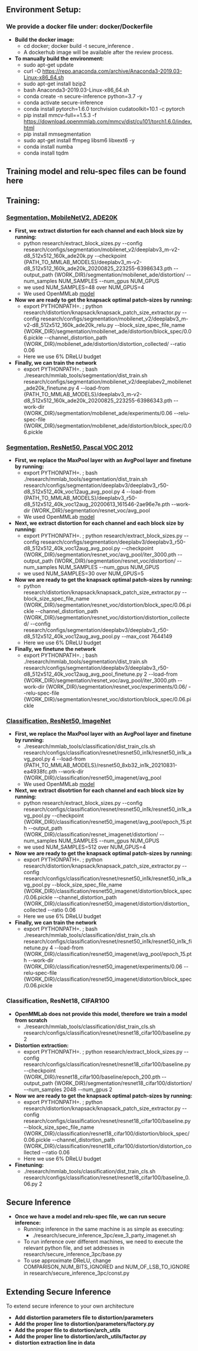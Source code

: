## Environment Setup:
### We provide a docker file under: docker/Dockerfile
- **Build the docker image:**
    - cd docker; docker build -t secure_inference .
    - A dockerhub image will be available after the review process.
- **To manually build the environment:**
    - sudo apt-get update
    - curl -O https://repo.anaconda.com/archive/Anaconda3-2019.03-Linux-x86_64.sh
    - sudo apt-get install bzip2
    - bash Anaconda3-2019.03-Linux-x86_64.sh
    - conda create -n secure-inference python=3.7 -y
    - conda activate secure-inference
    - conda install pytorch=1.6.0 torchvision cudatoolkit=10.1 -c pytorch
    - pip install mmcv-full==1.5.3 -f https://download.openmmlab.com/mmcv/dist/cu101/torch1.6.0/index.html
    - pip install mmsegmentation
    - sudo apt-get install ffmpeg libsm6 libxext6  -y
    - conda install numba
    - conda install tqdm

## Training model and relu-spec files can be found here

## Training:
###  [Segmentation, MobileNetV2, ADE20K](https://github.com/open-mmlab/mmsegmentation/blob/master/configs/mobilenet_v2/deeplabv3_m-v2-d8_512x512_160k_ade20k.py)
- **First, we extract distortion for each channel and each block size by running:** 
    - python research/extract_block_sizes.py --config research/configs/segmentation/mobilenet_v2/deeplabv3_m-v2-d8_512x512_160k_ade20k.py --checkpoint {PATH_TO_MMLAB_MODELS}/deeplabv3_m-v2-d8_512x512_160k_ade20k_20200825_223255-63986343.pth --output_path {WORK_DIR}/segmentation/mobilenet_ade/distortion/ --num_samples NUM_SAMPLES --num_gpus NUM_GPUS 
    - we used NUM_SAMPLES=48 over NUM_GPUS=4
    - We used OpenMMLab [model](https://download.openmmlab.com/mmsegmentation/v0.5/mobilenet_v2/deeplabv3_m-v2-d8_512x512_160k_ade20k/deeplabv3_m-v2-d8_512x512_160k_ade20k_20200825_223255-63986343.pth)
- **Now we are ready to get the knapsack optimal patch-sizes by running:**
  - export PYTHONPATH=. ; python research/distortion/knapsack/knapsack_patch_size_extractor.py --config research/configs/segmentation/mobilenet_v2/deeplabv3_m-v2-d8_512x512_160k_ade20k_relu.py --block_size_spec_file_name {WORK_DIR}/segmentation/mobilenet_ade/distortion/block_spec/0.06.pickle --channel_distortion_path  {WORK_DIR}/mobilenet_ade/distortion/distortion_collected/ --ratio 0.06
  - Here we use 6% DReLU budget
- **Finally, we can train the network**
  - export PYTHONPATH=. ; bash ./research/mmlab_tools/segmentation/dist_train.sh research/configs/segmentation/mobilenet_v2/deeplabev2_mobilenet_ade20k_finetune.py 4 --load-from {PATH_TO_MMLAB_MODELS}/deeplabv3_m-v2-d8_512x512_160k_ade20k_20200825_223255-63986343.pth --work-dir
    {WORK_DIR}/segmentation/mobilenet_ade/experiments/0.06 --relu-spec-file
    {WORK_DIR}/segmentation/mobilenet_ade/distortion/block_spec/0.06.pickle


###  [Segmentation, ResNet50, Pascal VOC 2012](https://github.com/open-mmlab/mmsegmentation/blob/master/configs/deeplabv3/deeplabv3_r50-d8_512x512_40k_voc12aug.py)
- **First, we replace the MaxPool layer with an AvgPool layer and finetune by running:** 
    - export PYTHONPATH=. ; bash ./research/mmlab_tools/segmentation/dist_train.sh research/configs/segmentation/deeplabv3/deeplabv3_r50-d8_512x512_40k_voc12aug_avg_pool.py 4 --load-from {PATH_TO_MMLAB_MODELS}/deeplabv3_r50-d8_512x512_40k_voc12aug_20200613_161546-2ae96e7e.pth --work-dir
      {WORK_DIR}/segmentation/resnet_voc/avg_pool
    - We used OpenMMLab [model](https://download.openmmlab.com/mmsegmentation/v0.5/deeplabv3/deeplabv3_r50-d8_512x512_40k_voc12aug/deeplabv3_r50-d8_512x512_40k_voc12aug_20200613_161546-2ae96e7e.pth)
- **Next, we extract distortion for each channel and each block size by running:**
    - export  PYTHONPATH=. ; python research/extract_block_sizes.py --config research/configs/segmentation/deeplabv3/deeplabv3_r50-d8_512x512_40k_voc12aug_avg_pool.py --checkpoint
      {WORK_DIR}/segmentation/resnet_voc/avg_pool/iter_3000.pth --output_path {WORK_DIR}/segmentation/resnet_voc/distortion/ --num_samples NUM_SAMPLES --num_gpus NUM_GPUS 
    - we used NUM_SAMPLES=30 over NUM_GPUS=5
- **Now we are ready to get the knapsack optimal patch-sizes by running:**
  - python research/distortion/knapsack/knapsack_patch_size_extractor.py --block_size_spec_file_name {WORK_DIR}/segmentation/resnet_voc/distortion/block_spec/0.06.pickle --channel_distortion_path {WORK_DIR}/segmentation/resnet_voc/distortion/distortion_collected/ --config research/configs/segmentation/deeplabv3/deeplabv3_r50-d8_512x512_40k_voc12aug_avg_pool.py --max_cost 7644149
  - Here we use 6% DReLU budget
- **Finally, we finetune the network**
  - export PYTHONPATH=. ; bash ./research/mmlab_tools/segmentation/dist_train.sh research/configs/segmentation/deeplabv3/deeplabv3_r50-d8_512x512_40k_voc12aug_avg_pool_finetune.py 2 --load-from {WORK_DIR}/segmentation/resnet_voc/avg_pool/iter_3000.pth --work-dir {WORK_DIR}/segmentation/resnet_voc/experiments/0.06/ --relu-spec-file {WORK_DIR}/segmentation/resnet_voc/distortion/block_spec/0.06.pickle

  
###  [Classification, ResNet50, ImageNet](https://github.com/open-mmlab/mmclassification/blob/master/configs/resnet/resnet50_8xb32_in1k.py)

- **First, we replace the MaxPool layer with an AvgPool layer and finetune by running:**
    - ./research/mmlab_tools/classification/dist_train_cls.sh research/configs/classification/resnet/resnet50_in1k/resnet50_in1k_avg_pool.py 4 --load-from {PATH_TO_MMLAB_MODELS}/resnet50_8xb32_in1k_20210831-ea4938fc.pth --work-dir
      {WORK_DIR}/classification/resnet50_imagenet/avg_pool
    - We used OpenMMLab [model](https://download.openmmlab.com/mmclassification/v0/resnet/resnet50_8xb32_in1k_20210831-ea4938fc.pth)
- **Next, we extract disotrtion for each channel and each block size by running:** 
    - python research/extract_block_sizes.py --config research/configs/classification/resnet/resnet50_in1k/resnet50_in1k_avg_pool.py --checkpoint
      {WORK_DIR}/classification/resnet50_imagenet/avg_pool/epoch_15.pth --output_path {WORK_DIR}/classification/resnet_imagenet/distortion/ --num_samples NUM_SAMPLES --num_gpus NUM_GPUS 
    - we used NUM_SAMPLES=512 over NUM_GPUS=4
- **Now we are ready to get the knapsack optimal patch-sizes by running:**
    - export PYTHONPATH=. ; python research/distortion/knapsack/knapsack_patch_size_extractor.py --config research/configs/classification/resnet/resnet50_in1k/resnet50_in1k_avg_pool.py --block_size_spec_file_name
      {WORK_DIR}/classification/resnet50_imagenet/distortion/block_spec/0.06.pickle --channel_distortion_path
      {WORK_DIR}/classification/resnet50_imagenet/distortion/distortion_collected --ratio 0.06
    - Here we use 6% DReLU budget
- **Finally, we can train the network**
    - export PYTHONPATH=. ; bash ./research/mmlab_tools/classification/dist_train_cls.sh research/configs/classification/resnet/resnet50_in1k/resnet50_in1k_finetune.py 4 --load-from {WORK_DIR}/classification/resnet50_imagenet/avg_pool/epoch_15.pth --work-dir {WORK_DIR}/classification/resnet50_imagenet/experiments/0.06 --relu-spec-file {WORK_DIR}/classification/resnet50_imagenet/distortion/block_spec/0.06.pickle

### Classification, ResNet18, CIFAR100
- **OpenMMLab does not provide this model, therefore we train a model from scratch**
    - ./research/mmlab_tools/classification/dist_train_cls.sh research/configs/classification/resnet/resnet18_cifar100/baseline.py 2
- **Distortion extraction:**
    - export  PYTHONPATH=. ; python research/extract_block_sizes.py --config research/configs/classification/resnet/resnet18_cifar100/baseline.py --checkpoint {WORK_DIR}/resnet18_cifar100/baseline/epoch_200.pth --output_path {WORK_DIR}/segmentation/resnet18_cifar100/distortion/ --num_samples 2048 --num_gpus 2
- **Now we are ready to get the knapsack optimal patch-sizes by running:**
    - export PYTHONPATH=. ; python research/distortion/knapsack/knapsack_patch_size_extractor.py --config research/configs/classification/resnet/resnet18_cifar100/baseline.py --block_size_spec_file_name
      {WORK_DIR}/classification/resnet18_cifar100/distortion/block_spec/0.06.pickle --channel_distortion_path
      {WORK_DIR}/classification/resnet18_cifar100/distortion/distortion_collected --ratio 0.06
    - Here we use 6% DReLU budget
- **Finetuning:**
    - ./research/mmlab_tools/classification/dist_train_cls.sh research/configs/classification/resnet/resnet18_cifar100/baseline_0.06.py 2   

## Secure Inference
- **Once we have a model and relu-spec file, we can run secure inference:**
    - Running inference in the same machine is as simple as executing:
        - ./research/secure_inference_3pc/exe_3_party_imagenet.sh
    - To run inference over different machines, we need to execute the relevant python file, and set addresses in research/secure_inference_3pc/base.py
    - To use approximate DReLU, change COMPARISON_NUM_BITS_IGNORED and NUM_OF_LSB_TO_IGNORE in research/secure_inference_3pc/const.py

## Extending Secure Inference
To extend secure inference to your own architecture

- **Add distortion parameters file to distortion/parameters**
- **Add the proper line to distortion/parameters/factory.py**
- **Add the proper file to distortion/arch_utils**
- **Add the proper line to distortion/arch_utils/factor.py**
- **distortion extraction line in data**

